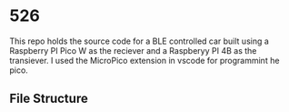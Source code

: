 # 526

This repo holds the source code for a BLE controlled car built using a Raspberry PI Pico W as the reciever and a Raspberyy PI 4B as the transiever. I used the MicroPico extension in vscode for programmint he pico. 

## File Structure 

